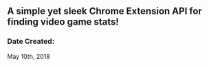 ## A simple yet sleek Chrome Extension API for finding video game stats!

### Date Created:
May 10th, 2018